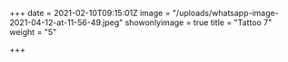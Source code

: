 +++
date = 2021-02-10T09:15:01Z
image = "/uploads/whatsapp-image-2021-04-12-at-11-56-49.jpeg"
showonlyimage = true
title = "Tattoo 7"
weight = "5"

+++
